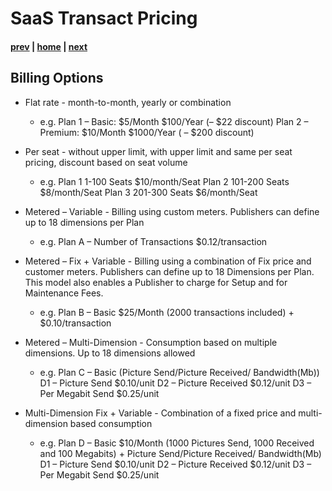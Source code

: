 # SaaS Transact Pricing 
#### [prev](./saastransact.md) | [home](./welcome.md)  | [next](./managedapp.md)
## Billing Options
- Flat rate - month-to-month, yearly or combination
  - e.g. Plan 1 – Basic:
                  $5/Month
                  $100/Year (– $22 discount) 
         Plan 2 – Premium:
                  $10/Month
                  $1000/Year ( – $200 discount)
- Per seat - without upper limit, with upper limit and same per seat pricing, discount based on seat volume
  - e.g. Plan 1 1-100 Seats $10/month/Seat
         Plan 2 101-200 Seats $8/month/Seat
         Plan 3 201-300 Seats $6/month/Seat

- Metered – Variable - Billing using custom meters. Publishers can define up to 18 dimensions per Plan
  - e.g. Plan A – Number of Transactions $0.12/transaction 
- Metered – Fix + Variable - Billing using a combination of Fix price and customer meters. Publishers can define up to 18 Dimensions per Plan. This model also enables a Publisher to charge for Setup and for Maintenance Fees. 
  - e.g. Plan B – Basic $25/Month (2000 transactions included) + $0.10/transaction
- Metered – Multi-Dimension - Consumption based on multiple dimensions. Up to 18 dimensions allowed
  - e.g. Plan C – Basic (Picture Send/Picture Received/ Bandwidth(Mb)) 
          D1 – Picture Send $0.10/unit
          D2 – Picture Received $0.12/unit
          D3 – Per Megabit Send $0.25/unit          
- Multi-Dimension Fix + Variable - Combination of a fixed price and multi-dimension based consumption
  - e.g. Plan D – Basic $10/Month (1000 Pictures Send, 1000 Received and 100 Megabits) 
          + Picture Send/Picture Received/ Bandwidth(Mb)
          D1 – Picture Send $0.10/unit
          D2 – Picture Received $0.12/unit
          D3 – Per Megabit Send $0.25/unit



       
